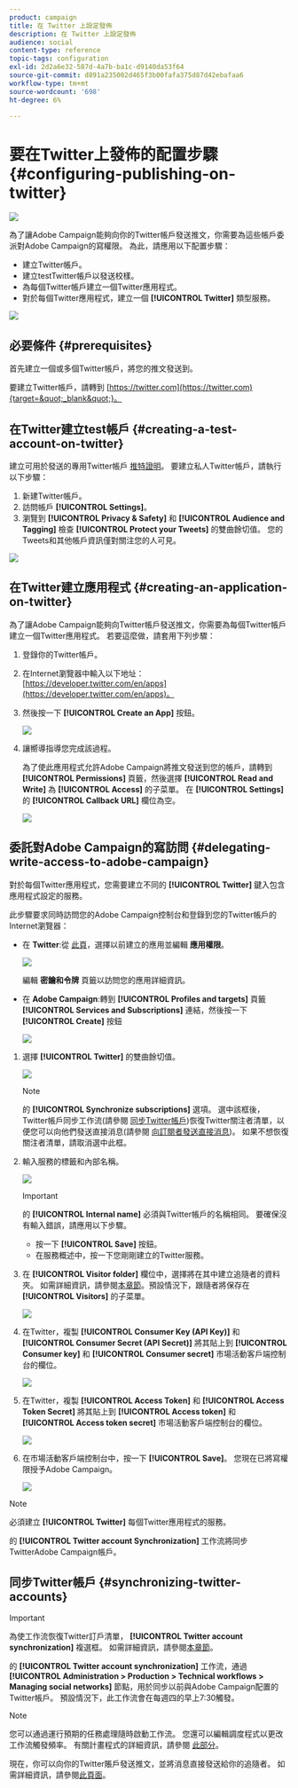 ```yaml
---
product: campaign
title: 在 Twitter 上設定發佈
description: 在 Twitter 上設定發佈
audience: social
content-type: reference
topic-tags: configuration
exl-id: 2d2a6e32-587d-4a7b-ba1c-d9140da53f64
source-git-commit: d891a235002d465f3b00fafa375d87d42ebafaa6
workflow-type: tm+mt
source-wordcount: '698'
ht-degree: 6%

---
```


# 要在Twitter上發佈的配置步驟{#configuring-publishing-on-twitter}

![](../../assets/v7-only.svg)

為了讓Adobe Campaign能夠向你的Twitter帳戶發送推文，你需要為這些帳戶委派對Adobe Campaign的寫權限。 為此，請應用以下配置步驟：

* 建立Twitter帳戶。
* 建立testTwitter帳戶以發送校樣。
* 為每個Twitter帳戶建立一個Twitter應用程式。
* 對於每個Twitter應用程式，建立一個 **[!UICONTROL Twitter]** 類型服務。

![](assets/social_diagram_twitter_service.png)

## 必要條件 {#prerequisites}

首先建立一個或多個Twitter帳戶，將您的推文發送到。

要建立Twitter帳戶，請轉到 [https://twitter.com](https://twitter.com){target=&quot;_blank&quot;}。

## 在Twitter建立test帳戶 {#creating-a-test-account-on-twitter}

建立可用於發送的專用Twitter帳戶 [推特證明](../../social/using/publishing-on-twitter.md#sending-the-proof)。 要建立私人Twitter帳戶，請執行以下步驟：

1. 新建Twitter帳戶。
1. 訪問帳戶  **[!UICONTROL Settings]**。
1. 瀏覽到 **[!UICONTROL Privacy & Safety]** 和 **[!UICONTROL Audience and Tagging]** 檢查 **[!UICONTROL Protect your Tweets]** 的雙曲餘切值。 您的Tweets和其他帳戶資訊僅對關注您的人可見。

![](assets/social_twitter_test_page.png)

## 在Twitter建立應用程式 {#creating-an-application-on-twitter}

為了讓Adobe Campaign能夠向Twitter帳戶發送推文，你需要為每個Twitter帳戶建立一個Twitter應用程式。 若要這麼做，請套用下列步驟：

1. 登錄你的Twitter帳戶。
1. 在Internet瀏覽器中輸入以下地址： [https://developer.twitter.com/en/apps](https://developer.twitter.com/en/apps)。
1. 然後按一下 **[!UICONTROL Create an App]** 按鈕。

   ![](assets/social_create_twitter_app_001.png)

1. 讓嚮導指導您完成該過程。

   為了使此應用程式允許Adobe Campaign將推文發送到您的帳戶，請轉到 **[!UICONTROL Permissions]** 頁籤，然後選擇 **[!UICONTROL Read and Write]** 為 **[!UICONTROL Access]** 的子菜單。 在 **[!UICONTROL Settings]** 的 **[!UICONTROL Callback URL]** 欄位為空。

   ![](assets/social_create_twitter_app_002.png)

## 委託對Adobe Campaign的寫訪問 {#delegating-write-access-to-adobe-campaign}

對於每個Twitter應用程式，您需要建立不同的 **[!UICONTROL Twitter]** 鍵入包含應用程式設定的服務。

此步驟要求同時訪問您的Adobe Campaign控制台和登錄到您的Twitter帳戶的Internet瀏覽器：

* 在 **Twitter**:從 [此頁](https://developer.twitter.com/en/portal/projects-and-apps)，選擇以前建立的應用並編輯 **應用權限**。

   ![](assets/social_twitter_service_002.png)

   編輯 **密鑰和令牌** 頁籤以訪問您的應用詳細資訊。

* 在 **Adobe Campaign**:轉到 **[!UICONTROL Profiles and targets]** 頁籤 **[!UICONTROL Services and Subscriptions]** 連結，然後按一下 **[!UICONTROL Create]** 按鈕

   ![](assets/social_twitter_service_007.png)

1. 選擇 **[!UICONTROL Twitter]** 的雙曲餘切值。

   ![](assets/social_twitter_service_008.png)

   >[!NOTE]
   >
   >的 **[!UICONTROL Synchronize subscriptions]** 選項。 選中該框後，Twitter帳戶同步工作流(請參閱 [同步Twitter帳戶](#synchronizing-twitter-accounts))恢復Twitter關注者清單，以便您可以向他們發送直接消息(請參閱 [向訂閱者發送直接消息](../../social/using/publishing-on-twitter.md#sending-direct-messages-to-subscribers))。 如果不想恢復關注者清單，請取消選中此框。

1. 輸入服務的標籤和內部名稱。

   ![](assets/social_twitter_service_009.png)

   >[!IMPORTANT]
   >
   >的 **[!UICONTROL Internal name]** 必須與Twitter帳戶的名稱相同。 要確保沒有輸入錯誤，請應用以下步驟。

   * 按一下 **[!UICONTROL Save]** 按鈕。
   * 在服務概述中，按一下您剛剛建立的Twitter服務。

   <!-- * Select the **[!UICONTROL Twitter page]** tab. The Twitter account should be displayed. 
    
      ![](assets/social_twitter_service_010.png)-->

1. 在 **[!UICONTROL Visitor folder]** 欄位中，選擇將在其中建立追隨者的資料夾。 如需詳細資訊，請參閱[本章節](../../social/using/publishing-on-twitter.md#operating-principle)。預設情況下，跟隨者將保存在 **[!UICONTROL Visitors]** 的子菜單。

   ![](assets/social_twitter_service_010_b.png)

1. 在Twitter，複製 **[!UICONTROL Consumer Key (API Key)]** 和 **[!UICONTROL Consumer Secret (API Secret)]** 將其貼上到 **[!UICONTROL Consumer key]** 和 **[!UICONTROL Consumer secret]** 市場活動客戶端控制台的欄位。

   ![](assets/social_twitter_service_012.png)

1. 在Twitter，複製 **[!UICONTROL Access Token]** 和 **[!UICONTROL Access Token Secret]** 將其貼上到 **[!UICONTROL Access token]** 和 **[!UICONTROL Access token secret]** 市場活動客戶端控制台的欄位。

   ![](assets/social_twitter_service_013.png)

1. 在市場活動客戶端控制台中，按一下 **[!UICONTROL Save]**。 您現在已將寫權限授予Adobe Campaign。

   ![](assets/social_twitter_service_014.png)

>[!NOTE]
>
>必須建立 **[!UICONTROL Twitter]** 每個Twitter應用程式的服務。

的 **[!UICONTROL Twitter account Synchronization]** 工作流將同步TwitterAdobe Campaign帳戶。

## 同步Twitter帳戶 {#synchronizing-twitter-accounts}

>[!IMPORTANT]
>
>為使工作流恢復Twitter訂戶清單， **[!UICONTROL Twitter account synchronization]** 複選框。 如需詳細資訊，請參閱[本章節](#delegating-write-access-to-adobe-campaign)。

的 **[!UICONTROL Twitter account synchronization]** 工作流，通過 **[!UICONTROL Administration > Production > Technical workflows > Managing social networks]** 節點，用於同步以前與Adobe Campaign配置的Twitter帳戶。 預設情況下，此工作流會在每週四的早上7:30觸發。

>[!NOTE]
>
>您可以通過運行預期的任務處理隨時啟動工作流。 您還可以編輯調度程式以更改工作流觸發頻率。 有關計畫程式的詳細資訊，請參閱 [此部分](../../workflow/using/scheduler.md)。

現在，你可以向你的Twitter賬戶發送推文，並將消息直接發送給你的追隨者。 如需詳細資訊，請參閱[此頁面](../../social/using/publishing-on-twitter.md)。
